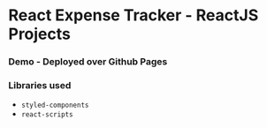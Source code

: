 # React Expense Tracker - ReactJS Projects

### Demo - Deployed over Github Pages 



### Libraries used
* `styled-components`
* `react-scripts`

